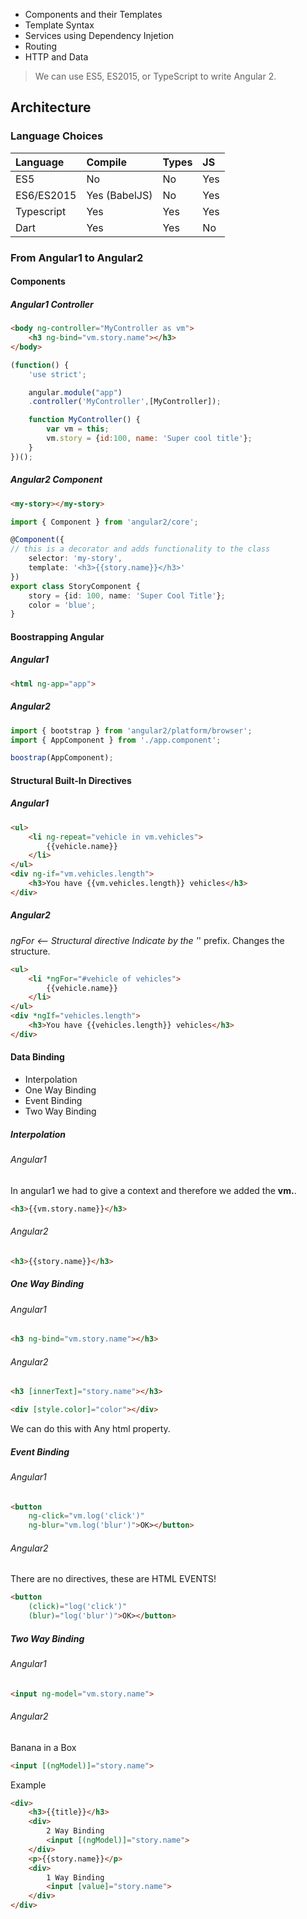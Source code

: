 + Components and their Templates
+ Template Syntax
+ Services using Dependency Injetion
+ Routing
+ HTTP and Data

> We can use ES5, ES2015, or TypeScript to write Angular 2.

## Architecture

### Language Choices

|Language|Compile|Types|JS|
|:--|:--|:--|:--|
|ES5|No|No|Yes|
|ES6/ES2015|Yes (BabelJS)|No|Yes|
|Typescript|Yes|Yes|Yes|
|Dart|Yes|Yes|No|

### From Angular1 to Angular2

#### Components

##### Angular1 Controller
```html
<body ng-controller="MyController as vm">
	<h3 ng-bind="vm.story.name"></h3>
</body>
```

```javascript
(function() {
	'use strict';

	angular.module("app")
	.controller('MyController',[MyController]);

	function MyController() {
		var vm = this;
		vm.story = {id:100, name: 'Super cool title'};
	}
})();
```

##### Angular2 Component

```html
<my-story></my-story>
```

```typescript
import { Component } from 'angular2/core';

@Component({
// this is a decorator and adds functionality to the class
	selector: 'my-story',
	template: '<h3>{{story.name}}</h3>'
})
export class StoryComponent {
	story = {id: 100, name: 'Super Cool Title'};
	color = 'blue';
}
```

#### Boostrapping Angular

##### Angular1

```html
<html ng-app="app">
```

##### Angular2

```typescript
import { bootstrap } from 'angular2/platform/browser';
import { AppComponent } from './app.component';

boostrap(AppComponent);
```

#### Structural Built-In Directives

##### Angular1

```html
<ul>
	<li ng-repeat="vehicle in vm.vehicles">
		{{vehicle.name}}
	</li>
</ul>
<div ng-if="vm.vehicles.length">
	<h3>You have {{vm.vehicles.length}} vehicles</h3>
</div>
```

##### Angular2

*ngFor <-- Structural directive Indicate by the '*' prefix. Changes the structure.

```html
<ul>
	<li *ngFor="#vehicle of vehicles">
		{{vehicle.name}}
	</li>
</ul>
<div *ngIf="vehicles.length">
	<h3>You have {{vehicles.length}} vehicles</h3>
</div>
```

#### Data Binding

+ Interpolation
+ One Way Binding
+ Event Binding
+ Two Way Binding

##### Interpolation

###### Angular1

In angular1 we had to give a context and therefore we added the **vm.**.

```html
<h3>{{vm.story.name}}</h3>
```

###### Angular2

```html
<h3>{{story.name}}</h3>
```

##### One Way Binding

###### Angular1 

```html
<h3 ng-bind="vm.story.name"></h3>
```

###### Angular2

```html
<h3 [innerText]="story.name"></h3>

<div [style.color]="color"></div>
```

We can do this with Any html property.

##### Event Binding

###### Angular1 

```html
<button
	ng-click="vm.log('click')"
	ng-blur="vm.log('blur')">OK></button>
```

###### Angular2

There are no directives, these are HTML EVENTS!

```html
<button
	(click)="log('click')"
	(blur)="log('blur')">OK></button>
```

##### Two Way Binding

###### Angular1 

```html
<input ng-model="vm.story.name">
```

###### Angular2

Banana in a Box

```html
<input [(ngModel)]="story.name">
```

Example

```html
<div>
	<h3>{{title}}</h3>
	<div>
		2 Way Binding
		<input [(ngModel)]="story.name">
	</div>
	<p>{{story.name}}</p>
	<div>
		1 Way Binding
		<input [value]="story.name">
	</div>
</div>
```